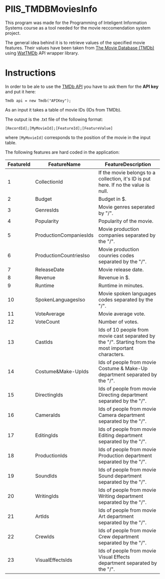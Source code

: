 PIIS_TMDBMoviesInfo
===================

This program was made for the Programming of Inteligent Information Systems course as a tool needed for the movie reccomendation system project.

The general idea behind it is to retrieve values of the specified movie features. Their values have been taken from [The Movie Database (TMDb)](https://www.themoviedb.org/) using [WatTMDb](http://wattmdb.codeplex.com/) API wrapper library.

Instructions
=======================
In order to be ale to use the [TMDb API](https://www.themoviedb.org/documentation/api) you have to ask them for the **API key** and put it here:

`Tmdb api = new Tmdb("APIKey");`

As an input it takes a table of movie IDs (IDs from TMDb).

The output is the .txt file of the following format:

`[RecordId];[MyMovieId];[FeatureId];[FeatureValue]`

where `[MyMovieId]` corresponds to the position of the movie in the input table. 

The following features are hard coded in the application:

FeatureId | FeatureName | FeatureDescription
--- | --- | --- 
1 | CollectionId | If the movie belongs to a collection, it's ID is put here. If no the value is null.
2 | Budget | Budget in $.
3 | GenresIds | Movie genres seperated by "/".
4 | Popularity | Popularity of the movie. | 5
5 | ProductionCompaniesIds | Movie production companies separated by the "/".
6 | ProductionCountriesIso | Movie production counries codes separated by the "/".
7 | ReleaseDate | Movie release date.
8 | Revenue | Revenue in $.
9 | Runtime | Runtime in minutes.
10 | SpokenLanguagesIso | Movie spoken languages codes separated by the "/".
11 | VoteAverage | Movie average vote.
12 | VoteCount | Number of votes.
13 | CastIds | Ids of 10 people from movie cast separated by the "/". Starting from the most important characters.
14 | Costume&Make-UpIds | Ids of people from movie Costume & Make-Up department separated by the "/".
15 | DirectingIds | Ids of people from movie Directing department separated by the "/".
16 | CameraIds | Ids of people from movie Camera department separated by the "/".
17 | EditingIds | Ids of people from movie Editing department separated by the "/".
18 | ProductionIds | Ids of people from movie Production department separated by the "/".
19 | SoundIds | Ids of people from movie Sound department separated by the "/".
20 | WritingIds | Ids of people from movie Writing department separated by the "/".
21 | ArtIds | Ids of people from movie Art department separated by the "/".
22 | CrewIds | Ids of people from movie Crew department separated by the "/".
23 | VisualEffectsIds | Ids of people from movie Visual Effects department separated by the "/".



